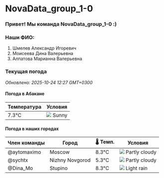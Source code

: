 # NovaData_group_1-0
### Привет! Мы команда NovaData_group_1-0 :)

### Наши ФИО:
1. Шмелев Александр Игоревич
2. Моисеева Дина Валерьевна
3. Алпатова Марианна Валерьевна

### Текущая погода
<!-- WEATHER:START -->
_Обновлено: 2025-10-24 12:27 GMT+0300_

#### Погода в Абакане

| Температура | Условия |
|-------------|----------|
| 7.3°C     | ![](https://cdn.weatherapi.com/weather/64x64/day/113.png) Sunny |

#### Погода в наших городах

| Член команды  | Город               | 🌡️ Темп.  | Условия          |
|---------------|---------------------|-----------|--------------------|
| @aytomaximo    | Moscow              |    8.3°C | ![](https://cdn.weatherapi.com/weather/64x64/day/116.png) Partly cloudy |
| @sychtx        | Nizhny Novgorod     |    5.3°C | ![](https://cdn.weatherapi.com/weather/64x64/day/116.png) Partly cloudy |
| @Dina_Mo       | Stupino             |    8.3°C | ![](https://cdn.weatherapi.com/weather/64x64/day/296.png) Light rain   |

<!-- WEATHER:END -->
